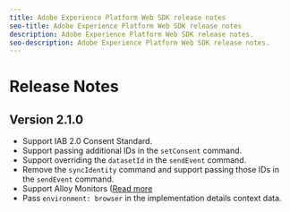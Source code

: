 ```yaml
---
title: Adobe Experience Platform Web SDK release notes
seo-title: Adobe Experience Platform Web SDK release notes
description: Adobe Experience Platform Web SDK release notes.
seo-description: Adobe Experience Platform Web SDK release notes.
---
```


# Release Notes

## Version 2.1.0

* Support IAB 2.0 Consent Standard.
* Support passing additional IDs in the `setConsent` command.
* Support overriding the `datasetId` in the `sendEvent` command.
* Remove the `syncIdentity` command and support passing those IDs in the `sendEvent` command.
* Support Alloy Monitors ([Read more](https://github.com/adobe/alloy/wiki/Monitoring-Hooks)
* Pass `environment: browser` in the implementation details context data.
